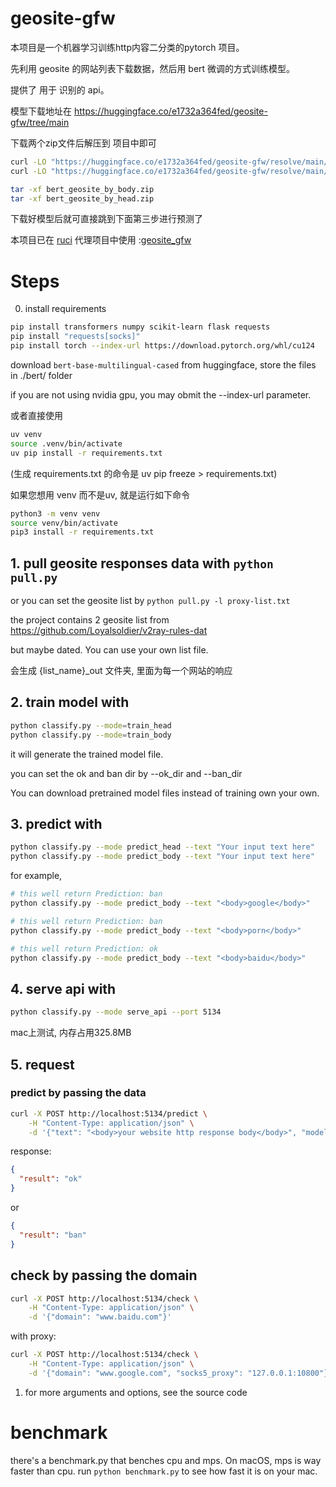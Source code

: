 # geosite-gfw

本项目是一个机器学习训练http内容二分类的pytorch 项目。

先利用 geosite 的网站列表下载数据，然后用 bert 微调的方式训练模型。

提供了 用于 识别的 api。

模型下载地址在
https://huggingface.co/e1732a364fed/geosite-gfw/tree/main

下载两个zip文件后解压到 项目中即可

```sh
curl -LO "https://huggingface.co/e1732a364fed/geosite-gfw/resolve/main/bert_geosite_by_body.zip?download=true"
curl -LO "https://huggingface.co/e1732a364fed/geosite-gfw/resolve/main/bert_geosite_by_head.zip?download=true"

tar -xf bert_geosite_by_body.zip
tar -xf bert_geosite_by_head.zip
```

下载好模型后就可直接跳到下面第三步进行预测了

本项目已在 [ruci](https://github.com/e1732a364fed/ruci) 代理项目中使用 :[geosite_gfw](https://e1732a364fed.github.io/ruci/lua/route_config.html#geosite_gfw)

# Steps

0. install requirements

```sh
pip install transformers numpy scikit-learn flask requests
pip install "requests[socks]"
pip install torch --index-url https://download.pytorch.org/whl/cu124
```

download `bert-base-multilingual-cased` from huggingface, store the files in ./bert/ folder

if you are not using nvidia gpu, you may obmit the  --index-url parameter.

或者直接使用

```sh
uv venv
source .venv/bin/activate
uv pip install -r requirements.txt
```

(生成 requirements.txt 的命令是 uv pip freeze > requirements.txt)

如果您想用 venv 而不是uv, 就是运行如下命令

```sh
python3 -m venv venv
source venv/bin/activate
pip3 install -r requirements.txt
```


## 1. pull geosite responses data with `python pull.py`

or you can set the geosite list by `python pull.py -l proxy-list.txt`

the project contains 2 geosite list from 
https://github.com/Loyalsoldier/v2ray-rules-dat

but maybe dated. You can use your own list file.

会生成 {list_name}_out 文件夹, 里面为每一个网站的响应


## 2. train model with

```sh
python classify.py --mode=train_head
python classify.py --mode=train_body
```

it will generate the trained model file.

you can set the ok and ban dir by --ok_dir and --ban_dir

You can download pretrained model files instead of training own your own.


## 3. predict with

```sh
python classify.py --mode predict_head --text "Your input text here"
python classify.py --mode predict_body --text "Your input text here"
```


for example, 
```sh
# this well return Prediction: ban
python classify.py --mode predict_body --text "<body>google</body>"

# this well return Prediction: ban
python classify.py --mode predict_body --text "<body>porn</body>"

# this well return Prediction: ok
python classify.py --mode predict_body --text "<body>baidu</body>"
```




## 4. serve api with

```sh
python classify.py --mode serve_api --port 5134
```

mac上测试, 内存占用325.8MB



## 5. request

### predict by passing the data

```bash
curl -X POST http://localhost:5134/predict \
    -H "Content-Type: application/json" \
    -d '{"text": "<body>your website http response body</body>", "model_name": "body"}'
```



response:

```json
{
  "result": "ok"
}
```
or
```json
{
  "result": "ban"
}
```

## check by passing the domain

```bash
curl -X POST http://localhost:5134/check \
    -H "Content-Type: application/json" \
    -d '{"domain": "www.baidu.com"}'
```

with proxy:
```bash
curl -X POST http://localhost:5134/check \
    -H "Content-Type: application/json" \
    -d '{"domain": "www.google.com", "socks5_proxy": "127.0.0.1:10800"}'
```



1. for more arguments and options, see the source code

# benchmark

there's a benchmark.py that benches cpu and mps. 
On macOS, mps is way faster than cpu.
run `python benchmark.py` to see how fast it is on your mac.